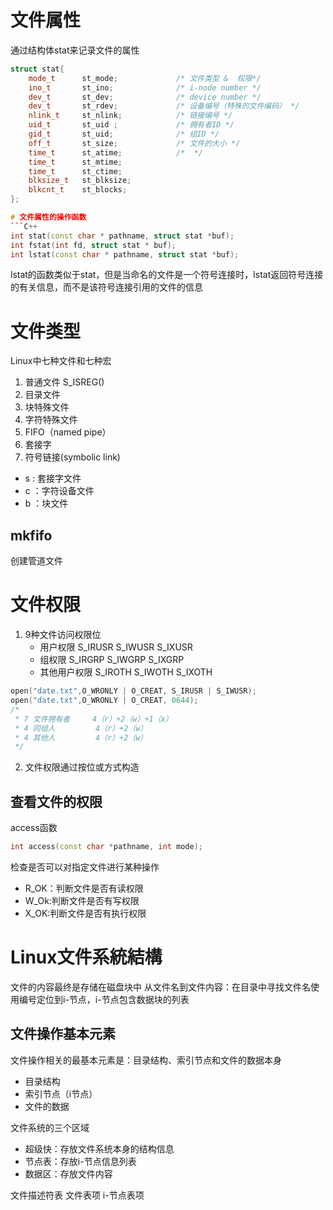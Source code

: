 # 文件属性
通过结构体stat来记录文件的属性
```C++
struct stat{
    mode_t      st_mode;             /* 文件类型 &  权限*/
    ino_t       st_ino;              /* i-node number */
    dev_t       st_dev;              /* device number */
    dev_t       st_rdev;             /* 设备编号（特殊的文件编码） */
    nlink_t     st_nlink;            /* 链接编号 */
    uid_t       st_uid ;             /* 拥有者ID */
    gid_t       st_uid;              /* 组ID */
    off_t       st_size;             /* 文件的大小 */
    time_t      st_atime;            /*  */
    time_t      st_mtime;
    time_t      st_ctime;
    blksize_t   st_blksize;
    blkcnt_t    st_blocks;
};

# 文件属性的操作函数
```C++
int stat(const char * pathname, struct stat *buf);
int fstat(int fd, struct stat * buf);
int lstat(const char * pathname, struct stat *buf);
```
lstat的函数类似于stat，但是当命名的文件是一个符号连接时，lstat返回符号连接的有关信息，而不是该符号连接引用的文件的信息

# 文件类型
Linux中七种文件和七种宏
1. 普通文件                         S_ISREG()
2. 目录文件                         
3. 块特殊文件
4. 字符特殊文件
5. FIFO（named pipe）
6. 套接字
7. 符号链接(symbolic link)

* s : 套接字文件
* c ：字符设备文件
* b ：块文件

## mkfifo
创建管道文件

# 文件权限
1. 9种文件访问权限位
    * 用户权限
        S_IRUSR S_IWUSR S_IXUSR
    * 组权限
        S_IRGRP S_IWGRP S_IXGRP
    * 其他用户权限
        S_IROTH S_IWOTH S_IXOTH
```C++
open("date.txt",O_WRONLY | O_CREAT, S_IRUSR | S_IWUSR);
open("date.txt",O_WRONLY | O_CREAT, 0644);
/* 
 * 7 文件拥有者     4（r）+2（w）+1（x）
 * 4 同组人         4（r）+2（w）
 * 4 其他人         4（r）+2（w）
 */
```

2. 文件权限通过按位或方式构造

## 查看文件的权限
access函数
```C++
int access(const char *pathname, int mode);
```
检查是否可以对指定文件进行某种操作
* R_OK：判断文件是否有读权限
* W_Ok:判断文件是否有写权限
* X_OK:判断文件是否有执行权限 

# Linux文件系統結構
文件的内容最终是存储在磁盘块中
从文件名到文件内容：在目录中寻找文件名使用编号定位到i-节点，i-节点包含数据块的列表

## 文件操作基本元素
文件操作相关的最基本元素是：目录结构、索引节点和文件的数据本身
* 目录结构
* 索引节点（i节点）
* 文件的数据

文件系统的三个区域
* 超级快：存放文件系统本身的结构信息
* 节点表：存放i-节点信息列表
* 数据区：存放文件内容

文件描述符表
文件表项
i-节点表项